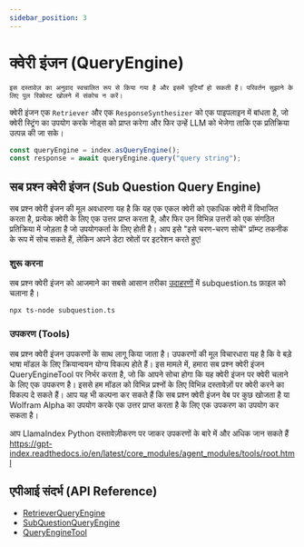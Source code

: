 ```yaml
---
sidebar_position: 3
---
```


# क्वेरी इंजन (QueryEngine)

`इस दस्तावेज़ का अनुवाद स्वचालित रूप से किया गया है और इसमें त्रुटियाँ हो सकती हैं। परिवर्तन सुझाने के लिए पुल रिक्वेस्ट खोलने में संकोच न करें।`

क्वेरी इंजन एक `Retriever` और एक `ResponseSynthesizer` को एक पाइपलाइन में बांधता है, जो क्वेरी स्ट्रिंग का उपयोग करके नोड्स को प्राप्त करेगा और फिर उन्हें LLM को भेजेगा ताकि एक प्रतिक्रिया उत्पन्न की जा सके।

```typescript
const queryEngine = index.asQueryEngine();
const response = await queryEngine.query("query string");
```

## सब प्रश्न क्वेरी इंजन (Sub Question Query Engine)

सब प्रश्न क्वेरी इंजन की मूल अवधारणा यह है कि यह एक एकल क्वेरी को एकाधिक क्वेरी में विभाजित करता है, प्रत्येक क्वेरी के लिए एक उत्तर प्राप्त करता है, और फिर उन विभिन्न उत्तरों को एक संगठित प्रतिक्रिया में जोड़ता है जो उपयोगकर्ता के लिए होती है। आप इसे "इसे चरण-चरण सोचें" प्रॉम्प्ट तकनीक के रूप में सोच सकते हैं, लेकिन अपने डेटा स्रोतों पर इटरेशन करते हुए!

### शुरू करना

सब प्रश्न क्वेरी इंजन को आजमाने का सबसे आसान तरीका [उदाहरणों](https://github.com/run-llama/LlamaIndexTS/blob/main/examples/subquestion.ts) में subquestion.ts फ़ाइल को चलाना है।

```bash
npx ts-node subquestion.ts
```

### उपकरण (Tools)

सब प्रश्न क्वेरी इंजन उपकरणों के साथ लागू किया जाता है। उपकरणों की मूल विचारधारा यह है कि वे बड़े भाषा मॉडल के लिए क्रियान्वयन योग्य विकल्प होते हैं। इस मामले में, हमारा सब प्रश्न क्वेरी इंजन QueryEngineTool पर निर्भर करता है, जो कि आपने सोचा होगा कि यह क्वेरी इंजन पर क्वेरी चलाने के लिए एक उपकरण है। इससे हम मॉडल को विभिन्न प्रश्नों के लिए विभिन्न दस्तावेज़ों पर क्वेरी करने का विकल्प दे सकते हैं। आप यह भी कल्पना कर सकते हैं कि सब प्रश्न क्वेरी इंजन वेब पर कुछ खोजता है या Wolfram Alpha का उपयोग करके एक उत्तर प्राप्त करता है के लिए एक उपकरण का उपयोग कर सकता है।

आप LlamaIndex Python दस्तावेज़ीकरण पर जाकर उपकरणों के बारे में और अधिक जान सकते हैं https://gpt-index.readthedocs.io/en/latest/core_modules/agent_modules/tools/root.html

## एपीआई संदर्भ (API Reference)

- [RetrieverQueryEngine](../../api/classes/RetrieverQueryEngine.md)
- [SubQuestionQueryEngine](../../api/classes/SubQuestionQueryEngine.md)
- [QueryEngineTool](../../api/interfaces/QueryEngineTool.md)
